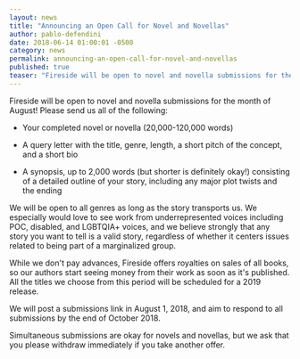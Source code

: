 ```yaml
---
layout: news
title: "Announcing an Open Call for Novel and Novellas"
author: pablo-defendini
date: 2018-06-14 01:00:01 -0500
category: news
permalink: announcing-an-open-call-for-novel-and-novellas
published: true
teaser: "Fireside will be open to novel and novella submissions for the month of August."
---
```


Fireside will be open to novel and novella submissions for the month of August! Please send us all of the following:

- Your completed novel or novella (20,000-120,000 words)

- A query letter with the title, genre, length, a short pitch of the concept, and a short bio

- A synopsis, up to 2,000 words (but shorter is definitely okay!) consisting of a detailed outline of your story, including any major plot twists and the ending

We will be open to all genres as long as the story transports us. We especially would love to see work from underrepresented voices including POC, disabled, and LGBTQIA+ voices, and we believe strongly that any story you want to tell is a valid story, regardless of whether it centers issues related to being part of a marginalized group.

While we don't pay advances, Fireside offers royalties on sales of all books, so our authors start seeing money from their work as soon as it's published. All the titles we choose from this period will be scheduled for a 2019 release.

We will post a submissions link in August 1, 2018, and aim to respond to all submissions by the end of October 2018.

Simultaneous submissions are okay for novels and novellas, but we ask that you please withdraw immediately if you take another offer.
